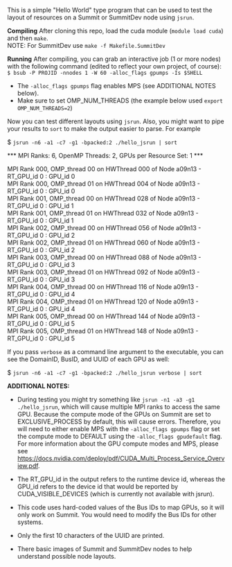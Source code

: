 This is a simple "Hello World" type program that can be used to test the layout of resources on a Summit or SummitDev node using `jsrun`.

**Compiling**
After cloning this repo, load the cuda module (`module load cuda`) and then `make`.<br>
NOTE: For SummitDev use `make -f Makefile.SummitDev`

**Running**
After compiling, you can grab an interactive job (1 or more nodes) with the following command (edited to reflect your own project, of course):  
`$ bsub -P PROJID -nnodes 1 -W 60 -alloc_flags gpumps -Is $SHELL`

* The `-alloc_flags gpumps` flag enables MPS (see ADDITIONAL NOTES below).  
* Make sure to set OMP_NUM_THREADS (the example below used `export OMP_NUM_THREADS=2`)

Now you can test different layouts using `jsrun`. Also, you might want to pipe your results to `sort` to make the output easier to parse. For example

$ `jsrun -n6 -a1 -c7 -g1 -bpacked:2 ./hello_jsrun | sort`

\*\*\* MPI Ranks: 6, OpenMP Threads: 2, GPUs per Resource Set: 1 \*\*\*  

MPI Rank 000, OMP_thread 00 on HWThread 000 of Node a09n13 - RT_GPU_id 0 : GPU_id 0  
MPI Rank 000, OMP_thread 01 on HWThread 004 of Node a09n13 - RT_GPU_id 0 : GPU_id 0   
MPI Rank 001, OMP_thread 00 on HWThread 028 of Node a09n13 - RT_GPU_id 0 : GPU_id 1  
MPI Rank 001, OMP_thread 01 on HWThread 032 of Node a09n13 - RT_GPU_id 0 : GPU_id 1  
MPI Rank 002, OMP_thread 00 on HWThread 056 of Node a09n13 - RT_GPU_id 0 : GPU_id 2  
MPI Rank 002, OMP_thread 01 on HWThread 060 of Node a09n13 - RT_GPU_id 0 : GPU_id 2  
MPI Rank 003, OMP_thread 00 on HWThread 088 of Node a09n13 - RT_GPU_id 0 : GPU_id 3  
MPI Rank 003, OMP_thread 01 on HWThread 092 of Node a09n13 - RT_GPU_id 0 : GPU_id 3  
MPI Rank 004, OMP_thread 00 on HWThread 116 of Node a09n13 - RT_GPU_id 0 : GPU_id 4  
MPI Rank 004, OMP_thread 01 on HWThread 120 of Node a09n13 - RT_GPU_id 0 : GPU_id 4  
MPI Rank 005, OMP_thread 00 on HWThread 144 of Node a09n13 - RT_GPU_id 0 : GPU_id 5  
MPI Rank 005, OMP_thread 01 on HWThread 148 of Node a09n13 - RT_GPU_id 0 : GPU_id 5 
  
If you pass `verbose` as a command line argument to the executable, you can see the DomainID, BusID, and UUID of each GPU as well:  
  
$ `jsrun -n6 -a1 -c7 -g1 -bpacked:2 ./hello_jsrun verbose | sort`
  
**ADDITIONAL NOTES:**  

* During testing you might try something like `jsrun -n1 -a3 -g1 ./hello_jsrun`, which will cause multiple MPI ranks to access the same GPU. Because the compute mode of the GPUs on Summit are set to EXCLUSIVE_PROCESS by default, this will cause errors. Therefore, you will need to either enable MPS with the `-alloc_flags gpumps` flag or set the compute mode to DEFAULT using the `-alloc_flags gpudefault` flag. For more information about the GPU compute modes and MPS, please see https://docs.nvidia.com/deploy/pdf/CUDA_Multi_Process_Service_Overview.pdf.

* The RT_GPU_id in the output refers to the runtime device id, whereas the GPU_id refers to the device id that would be reported by CUDA_VISIBLE_DEVICES (which is currently not available with jsrun).

* This code uses hard-coded values of the Bus IDs to map GPUs, so it will only work on Summit. You would need to modify the Bus IDs for other systems.

* Only the first 10 characters of the UUID are printed.

* There basic images of Summit and SummitDev nodes to help understand possible node layouts.

